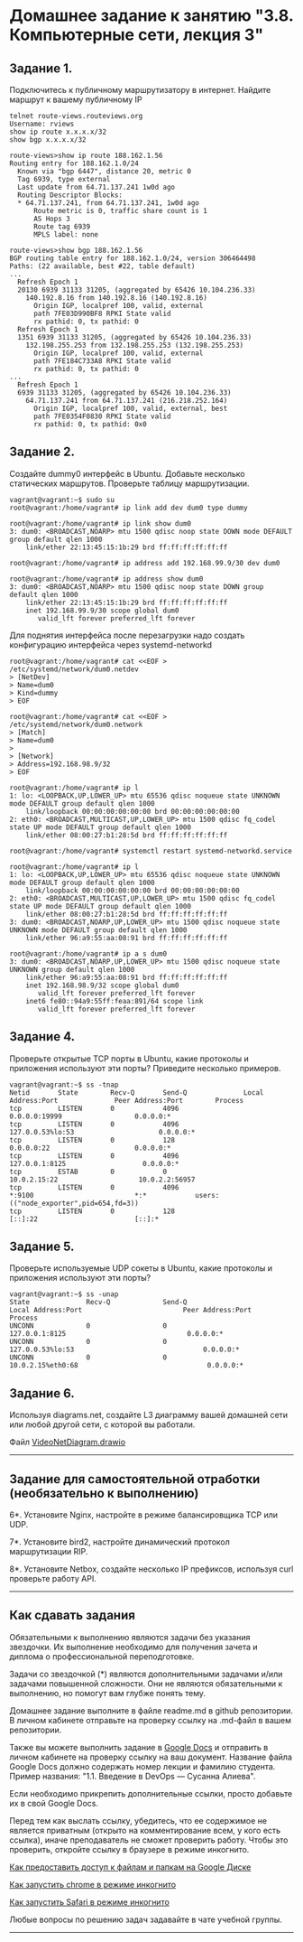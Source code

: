 # Домашнее задание к занятию "3.8. Компьютерные сети, лекция 3"

## Задание 1.
Подключитесь к публичному маршрутизатору в интернет. Найдите маршрут к вашему публичному IP

```
telnet route-views.routeviews.org
Username: rviews
show ip route x.x.x.x/32
show bgp x.x.x.x/32
```

```shell
route-views>show ip route 188.162.1.56  
Routing entry for 188.162.1.0/24
  Known via "bgp 6447", distance 20, metric 0
  Tag 6939, type external
  Last update from 64.71.137.241 1w0d ago
  Routing Descriptor Blocks:
  * 64.71.137.241, from 64.71.137.241, 1w0d ago
      Route metric is 0, traffic share count is 1
      AS Hops 3
      Route tag 6939
      MPLS label: none
```

```shell
route-views>show bgp 188.162.1.56        
BGP routing table entry for 188.162.1.0/24, version 306464498
Paths: (22 available, best #22, table default)
...
  Refresh Epoch 1
  20130 6939 31133 31205, (aggregated by 65426 10.104.236.33)
    140.192.8.16 from 140.192.8.16 (140.192.8.16)
      Origin IGP, localpref 100, valid, external
      path 7FE03D990BF8 RPKI State valid
      rx pathid: 0, tx pathid: 0
  Refresh Epoch 1
  1351 6939 31133 31205, (aggregated by 65426 10.104.236.33)
    132.198.255.253 from 132.198.255.253 (132.198.255.253)
      Origin IGP, localpref 100, valid, external
      path 7FE184C733A8 RPKI State valid
      rx pathid: 0, tx pathid: 0
...
  Refresh Epoch 1
  6939 31133 31205, (aggregated by 65426 10.104.236.33)
    64.71.137.241 from 64.71.137.241 (216.218.252.164)
      Origin IGP, localpref 100, valid, external, best
      path 7FE0354F0830 RPKI State valid
      rx pathid: 0, tx pathid: 0x0

```

## Задание 2. 
Создайте dummy0 интерфейс в Ubuntu. Добавьте несколько статических маршрутов. Проверьте таблицу маршрутизации.

```shell
vagrant@vagrant:~$ sudo su
root@vagrant:/home/vagrant# ip link add dev dum0 type dummy

root@vagrant:/home/vagrant# ip link show dum0
3: dum0: <BROADCAST,NOARP> mtu 1500 qdisc noop state DOWN mode DEFAULT group default qlen 1000
    link/ether 22:13:45:15:1b:29 brd ff:ff:ff:ff:ff:ff

root@vagrant:/home/vagrant# ip address add 192.168.99.9/30 dev dum0

root@vagrant:/home/vagrant# ip address show dum0
3: dum0: <BROADCAST,NOARP> mtu 1500 qdisc noop state DOWN group default qlen 1000
    link/ether 22:13:45:15:1b:29 brd ff:ff:ff:ff:ff:ff
    inet 192.168.99.9/30 scope global dum0
       valid_lft forever preferred_lft forever
```

Для поднятия интерфейса после перезагрузки надо создать конфигурацию интерфейса через systemd-networkd
```shell
root@vagrant:/home/vagrant# cat <<EOF > /etc/systemd/network/dum0.netdev
> [NetDev]
> Name=dum0
> Kind=dummy
> EOF

root@vagrant:/home/vagrant# cat <<EOF > /etc/systemd/network/dum0.network
> [Match]
> Name=dum0
>  
> [Network]
> Address=192.168.98.9/32
> EOF

root@vagrant:/home/vagrant# ip l
1: lo: <LOOPBACK,UP,LOWER_UP> mtu 65536 qdisc noqueue state UNKNOWN mode DEFAULT group default qlen 1000
    link/loopback 00:00:00:00:00:00 brd 00:00:00:00:00:00
2: eth0: <BROADCAST,MULTICAST,UP,LOWER_UP> mtu 1500 qdisc fq_codel state UP mode DEFAULT group default qlen 1000
    link/ether 08:00:27:b1:28:5d brd ff:ff:ff:ff:ff:ff

root@vagrant:/home/vagrant# systemctl restart systemd-networkd.service

root@vagrant:/home/vagrant# ip l
1: lo: <LOOPBACK,UP,LOWER_UP> mtu 65536 qdisc noqueue state UNKNOWN mode DEFAULT group default qlen 1000
    link/loopback 00:00:00:00:00:00 brd 00:00:00:00:00:00
2: eth0: <BROADCAST,MULTICAST,UP,LOWER_UP> mtu 1500 qdisc fq_codel state UP mode DEFAULT group default qlen 1000
    link/ether 08:00:27:b1:28:5d brd ff:ff:ff:ff:ff:ff
3: dum0: <BROADCAST,NOARP,UP,LOWER_UP> mtu 1500 qdisc noqueue state UNKNOWN mode DEFAULT group default qlen 1000
    link/ether 96:a9:55:aa:08:91 brd ff:ff:ff:ff:ff:ff

root@vagrant:/home/vagrant# ip a s dum0
3: dum0: <BROADCAST,NOARP,UP,LOWER_UP> mtu 1500 qdisc noqueue state UNKNOWN group default qlen 1000
    link/ether 96:a9:55:aa:08:91 brd ff:ff:ff:ff:ff:ff
    inet 192.168.98.9/32 scope global dum0
       valid_lft forever preferred_lft forever
    inet6 fe80::94a9:55ff:feaa:891/64 scope link 
       valid_lft forever preferred_lft forever
```



## Задание 4.
Проверьте открытые TCP порты в Ubuntu, какие протоколы и приложения используют эти порты? Приведите несколько примеров.

```shell
vagrant@vagrant:~$ ss -tnap
Netid       State        Recv-Q       Send-Q              Local Address:Port              Peer Address:Port        Process                                       
tcp         LISTEN       0            4096                      0.0.0.0:19999                  0.0.0.0:*                                                         
tcp         LISTEN       0            4096                127.0.0.53%lo:53                     0.0.0.0:*                                                         
tcp         LISTEN       0            128                       0.0.0.0:22                     0.0.0.0:*                                                         
tcp         LISTEN       0            4096                    127.0.0.1:8125                   0.0.0.0:*                                                         
tcp         ESTAB        0            0                       10.0.2.15:22                    10.0.2.2:56957                                                     
tcp         LISTEN       0            4096                            *:9100                         *:*            users:(("node_exporter",pid=654,fd=3))       
tcp         LISTEN       0            128                          [::]:22                        [::]:*                                                         
```

## Задание 5.
Проверьте используемые UDP сокеты в Ubuntu, какие протоколы и приложения используют эти порты?
```shell
vagrant@vagrant:~$ ss -unap
State              Recv-Q             Send-Q                          Local Address:Port                         Peer Address:Port            Process            
UNCONN             0                  0                                   127.0.0.1:8125                              0.0.0.0:*                                  
UNCONN             0                  0                               127.0.0.53%lo:53                                0.0.0.0:*                                  
UNCONN             0                  0                              10.0.2.15%eth0:68                                0.0.0.0:*                                  
```

## Задание 6.
Используя diagrams.net, создайте L3 диаграмму вашей домашней сети или любой другой сети, с которой вы работали. 

Файл [VideoNetDiagram.drawio](https://github.com/ozaryx/devops-netology/blob/main/03-sysadmin-08-net/VideoNetDiagram.drawio)

 ---
## Задание для самостоятельной отработки (необязательно к выполнению)

6*. Установите Nginx, настройте в режиме балансировщика TCP или UDP.

7*. Установите bird2, настройте динамический протокол маршрутизации RIP.

8*. Установите Netbox, создайте несколько IP префиксов, используя curl проверьте работу API.

 ---

## Как сдавать задания

Обязательными к выполнению являются задачи без указания звездочки. Их выполнение необходимо для получения зачета и диплома о профессиональной переподготовке.

Задачи со звездочкой (*) являются дополнительными задачами и/или задачами повышенной сложности. Они не являются обязательными к выполнению, но помогут вам глубже понять тему.

Домашнее задание выполните в файле readme.md в github репозитории. В личном кабинете отправьте на проверку ссылку на .md-файл в вашем репозитории.

Также вы можете выполнить задание в [Google Docs](https://docs.google.com/document/u/0/?tgif=d) и отправить в личном кабинете на проверку ссылку на ваш документ.
Название файла Google Docs должно содержать номер лекции и фамилию студента. Пример названия: "1.1. Введение в DevOps — Сусанна Алиева".

Если необходимо прикрепить дополнительные ссылки, просто добавьте их в свой Google Docs.

Перед тем как выслать ссылку, убедитесь, что ее содержимое не является приватным (открыто на комментирование всем, у кого есть ссылка), иначе преподаватель не сможет проверить работу. Чтобы это проверить, откройте ссылку в браузере в режиме инкогнито.

[Как предоставить доступ к файлам и папкам на Google Диске](https://support.google.com/docs/answer/2494822?hl=ru&co=GENIE.Platform%3DDesktop)

[Как запустить chrome в режиме инкогнито ](https://support.google.com/chrome/answer/95464?co=GENIE.Platform%3DDesktop&hl=ru)

[Как запустить  Safari в режиме инкогнито ](https://support.apple.com/ru-ru/guide/safari/ibrw1069/mac)

Любые вопросы по решению задач задавайте в чате учебной группы.

---

